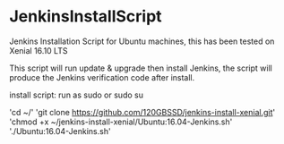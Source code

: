 # JenkinsInstallScript

Jenkins Installation Script for Ubuntu machines, this has been tested on Xenial 16.10 LTS

This script will run update & upgrade then install Jenkins, the script will produce the Jenkins verification code after install.

install script: run as sudo or sudo su


'cd ~/'
'git clone https://github.com/120GBSSD/jenkins-install-xenial.git'
'chmod +x ~/jenkins-install-xenial/Ubuntu:16.04-Jenkins.sh'
'./Ubuntu:16.04-Jenkins.sh'
